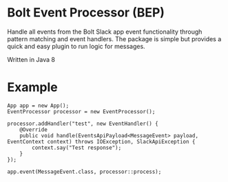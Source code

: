 # Bolt Event Processor (BEP)
Handle all events from the Bolt Slack app event functionality through pattern matching and event handlers. 
The package is simple but provides a quick and easy plugin to run logic for messages. 
  
  
Written in Java 8
# Example
```$java
App app = new App();
EventProcessor processor = new EventProcessor();

processor.addHandler("test", new EventHandler() {
    @Override
    public void handle(EventsApiPayload<MessageEvent> payload, EventContext context) throws IOException, SlackApiException {
        context.say("Test response");
    }
});

app.event(MessageEvent.class, processor::process);
```